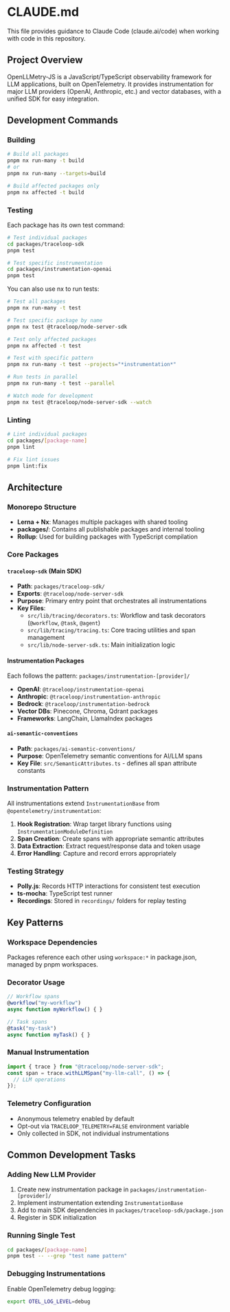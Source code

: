 # CLAUDE.md

This file provides guidance to Claude Code (claude.ai/code) when working with code in this repository.

## Project Overview

OpenLLMetry-JS is a JavaScript/TypeScript observability framework for LLM applications, built on OpenTelemetry. It provides instrumentation for major LLM providers (OpenAI, Anthropic, etc.) and vector databases, with a unified SDK for easy integration.

## Development Commands

### Building

```bash
# Build all packages
pnpm nx run-many -t build
# or
pnpm nx run-many --targets=build

# Build affected packages only
pnpm nx affected -t build
```

### Testing

Each package has its own test command:

```bash
# Test individual packages
cd packages/traceloop-sdk
pnpm test

# Test specific instrumentation
cd packages/instrumentation-openai
pnpm test
```

You can also use nx to run tests:

```bash
# Test all packages
pnpm nx run-many -t test

# Test specific package by name
pnpm nx test @traceloop/node-server-sdk

# Test only affected packages
pnpm nx affected -t test

# Test with specific pattern
pnpm nx run-many -t test --projects="*instrumentation*"

# Run tests in parallel
pnpm nx run-many -t test --parallel

# Watch mode for development
pnpm nx test @traceloop/node-server-sdk --watch
```

### Linting

```bash
# Lint individual packages
cd packages/[package-name]
pnpm lint

# Fix lint issues
pnpm lint:fix
```

## Architecture

### Monorepo Structure

- **Lerna + Nx**: Manages multiple packages with shared tooling
- **packages/**: Contains all publishable packages and internal tooling
- **Rollup**: Used for building packages with TypeScript compilation

### Core Packages

#### `traceloop-sdk` (Main SDK)

- **Path**: `packages/traceloop-sdk/`
- **Exports**: `@traceloop/node-server-sdk`
- **Purpose**: Primary entry point that orchestrates all instrumentations
- **Key Files**:
  - `src/lib/tracing/decorators.ts`: Workflow and task decorators (`@workflow`, `@task`, `@agent`)
  - `src/lib/tracing/tracing.ts`: Core tracing utilities and span management
  - `src/lib/node-server-sdk.ts`: Main initialization logic

#### Instrumentation Packages

Each follows the pattern: `packages/instrumentation-[provider]/`

- **OpenAI**: `@traceloop/instrumentation-openai`
- **Anthropic**: `@traceloop/instrumentation-anthropic`
- **Bedrock**: `@traceloop/instrumentation-bedrock`
- **Vector DBs**: Pinecone, Chroma, Qdrant packages
- **Frameworks**: LangChain, LlamaIndex packages

#### `ai-semantic-conventions`

- **Path**: `packages/ai-semantic-conventions/`
- **Purpose**: OpenTelemetry semantic conventions for AI/LLM spans
- **Key File**: `src/SemanticAttributes.ts` - defines all span attribute constants

### Instrumentation Pattern

All instrumentations extend `InstrumentationBase` from `@opentelemetry/instrumentation`:

1. **Hook Registration**: Wrap target library functions using `InstrumentationModuleDefinition`
2. **Span Creation**: Create spans with appropriate semantic attributes
3. **Data Extraction**: Extract request/response data and token usage
4. **Error Handling**: Capture and record errors appropriately

### Testing Strategy

- **Polly.js**: Records HTTP interactions for consistent test execution
- **ts-mocha**: TypeScript test runner
- **Recordings**: Stored in `recordings/` folders for replay testing

## Key Patterns

### Workspace Dependencies

Packages reference each other using `workspace:*` in package.json, managed by pnpm workspaces.

### Decorator Usage

```typescript
// Workflow spans
@workflow("my-workflow")
async function myWorkflow() { }

// Task spans
@task("my-task")
async function myTask() { }
```

### Manual Instrumentation

```typescript
import { trace } from "@traceloop/node-server-sdk";
const span = trace.withLLMSpan("my-llm-call", () => {
  // LLM operations
});
```

### Telemetry Configuration

- Anonymous telemetry enabled by default
- Opt-out via `TRACELOOP_TELEMETRY=FALSE` environment variable
- Only collected in SDK, not individual instrumentations

## Common Development Tasks

### Adding New LLM Provider

1. Create new instrumentation package in `packages/instrumentation-[provider]/`
2. Implement instrumentation extending `InstrumentationBase`
3. Add to main SDK dependencies in `packages/traceloop-sdk/package.json`
4. Register in SDK initialization

### Running Single Test

```bash
cd packages/[package-name]
pnpm test -- --grep "test name pattern"
```

### Debugging Instrumentations

Enable OpenTelemetry debug logging:

```bash
export OTEL_LOG_LEVEL=debug
```
